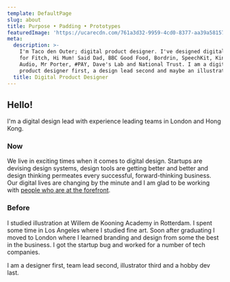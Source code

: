 ```yaml
---
template: DefaultPage
slug: about
title: Purpose • Padding • Prototypes
featuredImage: 'https://ucarecdn.com/761a3d32-9959-4cd0-8377-aa39a581573c/'
meta:
  description: >-
    I'm Taco den Outer; digital product designer. I've designed digital products
    for Fitch, Hi Mum! Said Dad, BBC Good Food, Bordrin, SpeechKit, Kindeo, Dash
    Audio, Mr Porter, #PAY, Dave's Lab and National Trust. I am a digital
    product designer first, a design lead second and maybe an illustrator third.
  title: Digital Product Designer
---
```

## Hello!

I'm a digital design lead with experience leading teams in London and Hong Kong.

### Now

We live in exciting times when it comes to digital design. Startups are devising design systems, design tools are getting better and better and design thinking permeates every successful, forward-thinking business. Our digital lives are changing by the minute and I am glad to be working with [people who are at the forefront](https://chengbao.com.hk/).

### Before

I studied illustration at Willem de Kooning Academy in Rotterdam. I spent some time in Los Angeles where I studied fine art. Soon after graduating I moved to London where I learned branding and design from some the best in the business. I got the startup bug and worked for a number of tech companies.

I am a designer first, team lead second, illustrator third and a hobby dev last.

